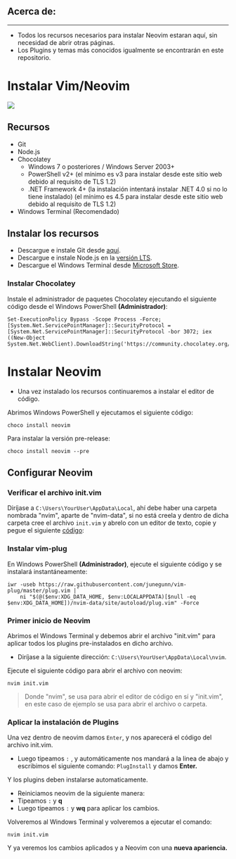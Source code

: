 ## Acerca de:

------------



- Todos los recursos necesarios para instalar Neovim estaran aquí, sin necesidad de abrir otras páginas.
- Los Plugins y temas más conocidos igualmente se encontrarán en este repositorio.

# Instalar Vim/Neovim

![](https://stsewd.dev/images/nvim/neovim-logo.png)



## Recursos
- Git
- Node.js
- Chocolatey
	- Windows 7 o posteriores / Windows Server 2003+
	- PowerShell v2+ (el mínimo es v3 para instalar desde este sitio web debido al requisito de TLS 1.2)
	- .NET Framework 4+ (la instalación intentará instalar .NET 4.0 si no lo tiene instalado) (el mínimo es 4.5 para instalar desde este sitio web debido al requisito de TLS 1.2)
- Windows Terminal (Recomendado)

## Instalar los recursos
- Descargue e instale Git desde [aquí](http://git-scm.com/ "aquí").
- Descargue e instale Node.js en la [versión LTS](http://nodejs.org/es/ "versión LTS").
- Descargue el Windows Terminal desde [Microsoft Store](http://www.microsoft.com/en-us/p/windows-terminal/9n0dx20hk701?activetab=pivot:overviewtab "Microsoft Store").

### Instalar Chocolatey

Instale el administrador de paquetes Chocolatey ejecutando el siguiente código desde el Windows PowerShell **(Administrador)**:

    Set-ExecutionPolicy Bypass -Scope Process -Force; [System.Net.ServicePointManager]::SecurityProtocol = [System.Net.ServicePointManager]::SecurityProtocol -bor 3072; iex ((New-Object System.Net.WebClient).DownloadString('https://community.chocolatey.org/install.ps1'))
	
# Instalar  Neovim
- Una vez instalado los recursos continuaremos a instalar el editor de código.

Abrimos Windows PowerShell y ejecutamos el siguiente código:


    choco install neovim
	
Para instalar la versión pre-release:


    choco install neovim --pre

## Configurar Neovim
### Verificar el archivo init.vim

Diríjase a `C:\Users\YourUser\AppData\Local`, ahí debe haber una carpeta nombrada "nvim", aparte de "nvim-data", si no está creela y dentro de dicha carpeta cree el archivo `init.vim` y abrelo con un editor de texto, copie y pegue el siguiente [código](http://github.com/EduarCuri/my_init.vim/blob/master/init.vim "código"):
### Instalar vim-plug

En Windows PowerShell **(Administrador)**, ejecute el siguiente código y se instalará instantáneamente:


    iwr -useb https://raw.githubusercontent.com/junegunn/vim-plug/master/plug.vim |`
        ni "$(@($env:XDG_DATA_HOME, $env:LOCALAPPDATA)[$null -eq $env:XDG_DATA_HOME])/nvim-data/site/autoload/plug.vim" -Force
    
	
### Primer inicio de Neovim

Abrimos el Windows Terminal y debemos abrir el archivo "init.vim" para aplicar todos los plugins pre-instalados en dicho archivo.
- Diríjase a la siguiente dirección: `C:\Users\YourUser\AppData\Local\nvim`.

Ejecute el siguiente código para abrir el archivo con neovim:


    nvim init.vim

> Donde "nvim", se usa para abrir el editor de código en sí y "init.vim", en este caso de ejemplo se usa para abrir el archivo o carpeta.


### Aplicar la instalación de Plugins

Una vez dentro de neovim damos `Enter`, y nos aparecerá el código del archivo init.vim.
- Luego tipeamos `:` , y automáticamente nos mandará a la linea de abajo y escribimos el siguiente comando: `PlugInstall` y damos **Enter.**

Y los plugins deben instalarse automaticamente.
- Reiniciamos neovim de la siguiente manera:
- Tipeamos `:`  y **q**
- Luego tipeamos `:`  y **wq** para aplicar los cambios.

Volveremos al Windows Terminal y volveremos a ejecutar el comando:

    nvim init.vim
	
Y ya veremos los cambios aplicados y a Neovim con una **nueva apariencia.**
